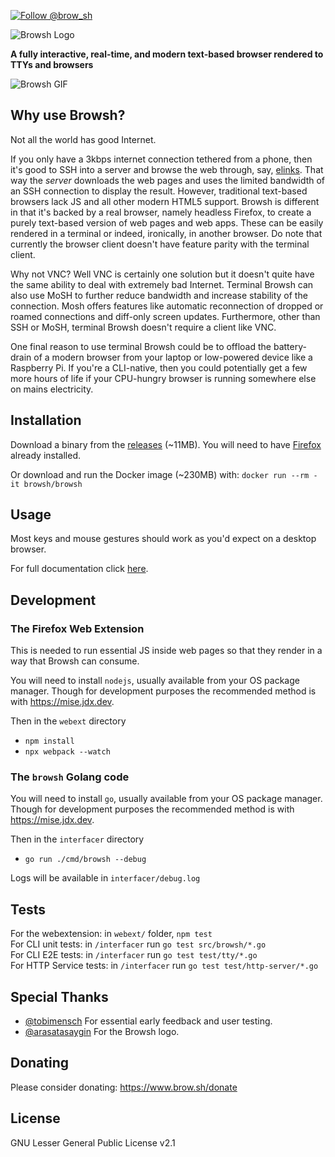 [![Follow @brow_sh](https://img.shields.io/twitter/follow/brow_sh.svg?style=social&label=Follow)](https://twitter.com/intent/follow?screen_name=brow_sh)

![Browsh Logo](https://www.brow.sh/assets/images/browsh-header.jpg)

**A fully interactive, real-time, and modern text-based browser rendered to TTYs and browsers**

![Browsh GIF](https://media.giphy.com/media/bbsmVkYjPdOKHhMXOO/giphy.gif)

## Why use Browsh?

Not all the world has good Internet.

If you only have a 3kbps internet connection tethered from a phone,
then it's good to SSH into a server and browse the web through, say,
[elinks](https://github.com/browsh-org/browsh/issues/17). That way the
_server_ downloads the web pages and uses the limited bandwidth of an
SSH connection to display the result. However, traditional text-based browsers
lack JS and all other modern HTML5 support. Browsh is different
in that it's backed by a real browser, namely headless Firefox,
to create a purely text-based version of web pages and web apps. These can be easily
rendered in a terminal or indeed, ironically, in another browser. Do note that currently the browser client doesn't have feature parity with the terminal client.

Why not VNC? Well VNC is certainly one solution but it doesn't quite
have the same ability to deal with extremely bad Internet. Terminal 
Browsh can also use MoSH to further reduce bandwidth and increase stability
of the connection. Mosh offers features like automatic
reconnection of dropped or roamed connections and diff-only screen updates.
Furthermore, other than SSH or MoSH, terminal Browsh doesn't require a client
like VNC.

One final reason to use terminal Browsh could be to offload the battery-drain of a modern
browser from your laptop or low-powered device like a Raspberry Pi. If you're a CLI-native,
then you could potentially get a few more hours of life if your CPU-hungry browser
is running somewhere else on mains electricity.

## Installation

Download a binary from the [releases](https://github.com/browsh-org/browsh/releases) (~11MB).
You will need to have [Firefox](https://www.mozilla.org/en-US/firefox/new/) already installed.

Or download and run the Docker image (~230MB) with:
    `docker run --rm -it browsh/browsh`

## Usage
Most keys and mouse gestures should work as you'd expect on a desktop
browser.

For full documentation click [here](https://www.brow.sh/docs/introduction/).

## Development

### The Firefox Web Extension
This is needed to run essential JS inside web pages so that they render in a way that Browsh can consume.

You will need to install `nodejs`, usually available from your OS package manager. Though for development purposes the recommended method is with https://mise.jdx.dev. 

Then in the `webext` directory
* `npm install`
* `npx webpack --watch`

### The `browsh` Golang code
You will need to install `go`, usually available from your OS package manager. Though for development purposes the recommended method is with https://mise.jdx.dev. 

Then in the `interfacer` directory
* `go run ./cmd/browsh --debug`

Logs will be available in `interfacer/debug.log`

## Tests

For the webextension: in `webext/` folder, `npm test`    
For CLI unit tests: in `/interfacer` run `go test src/browsh/*.go`    
For CLI E2E tests: in `/interfacer` run `go test test/tty/*.go`    
For HTTP Service tests: in `/interfacer` run `go test test/http-server/*.go`    

## Special Thanks
  * [@tobimensch](https://github.com/tobimensch) For essential early feedback and user testing.
  * [@arasatasaygin](https://github.com/arasatasaygin) For the Browsh logo.

## Donating
Please consider donating: https://www.brow.sh/donate

## License
GNU Lesser General Public License v2.1

